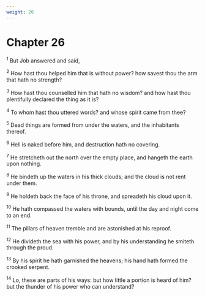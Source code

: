```yaml
---
weight: 26
---
```


# Chapter 26

<sup>1</sup> But Job answered and said, 

<sup>2</sup> How hast thou helped him that is without power? how savest thou the arm that hath no strength? 

<sup>3</sup> How hast thou counselled him that hath no wisdom? and how hast thou plentifully declared the thing as it is? 

<sup>4</sup> To whom hast thou uttered words? and whose spirit came from thee? 

<sup>5</sup> Dead things are formed from under the waters, and the inhabitants thereof. 

<sup>6</sup> Hell is naked before him, and destruction hath no covering. 

<sup>7</sup> He stretcheth out the north over the empty place, and hangeth the earth upon nothing. 

<sup>8</sup> He bindeth up the waters in his thick clouds; and the cloud is not rent under them. 

<sup>9</sup> He holdeth back the face of his throne, and spreadeth his cloud upon it. 

<sup>10</sup> He hath compassed the waters with bounds, until the day and night come to an end. 

<sup>11</sup> The pillars of heaven tremble and are astonished at his reproof. 

<sup>12</sup> He divideth the sea with his power, and by his understanding he smiteth through the proud. 

<sup>13</sup> By his spirit he hath garnished the heavens; his hand hath formed the crooked serpent. 

<sup>14</sup> Lo, these are parts of his ways: but how little a portion is heard of him? but the thunder of his power who can understand? 


